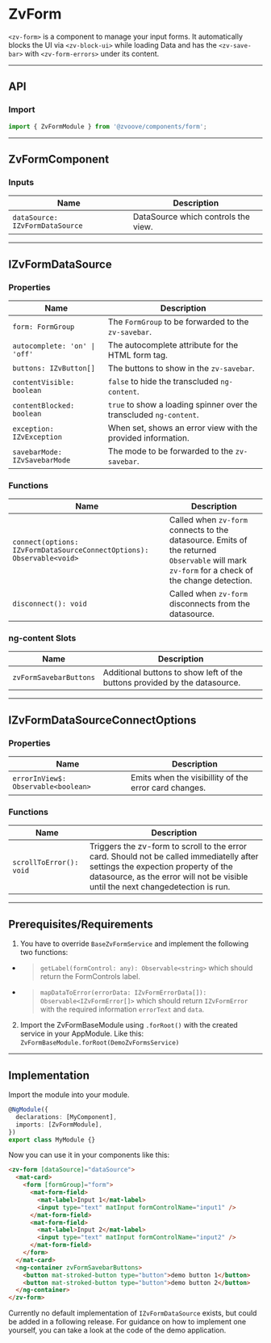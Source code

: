 <link href="style.css" rel="stylesheet"></link>

# ZvForm <a name="ZvForm"></a>

`<zv-form>` is a component to manage your input forms. It automatically blocks the UI via `<zv-block-ui>` while loading Data and has the `<zv-save-bar>` with `<zv-form-errors>` under its content.

---

## API <a name="ZvFormApi"></a>

### Import <a name="ZvFormmport"></a>

```ts | js
import { ZvFormModule } from '@zvoove/components/form';
```

---

## ZvFormComponent <a name="ZvFormComponent"></a>

### Inputs <a name="ZvFormComponentProperties"></a>

| Name                            | Description                         |
| ------------------------------- | ----------------------------------- |
| `dataSource: IZvFormDataSource` | DataSource which controls the view. |

---

## IZvFormDataSource <a name="IZvFormDataSource"></a>

### Properties <a name="IZvFormDataSourceProperties"></a>

| Name                          | Description                                                         |
| ----------------------------- | ------------------------------------------------------------------- |
| `form: FormGroup`             | The `FormGroup` to be forwarded to the `zv-savebar`.                |
| `autocomplete: 'on' \| 'off'` | The autocomplete attribute for the HTML form tag.                   |
| `buttons: IZvButton[]`        | The buttons to show in the `zv-savebar`.                            |
| `contentVisible: boolean`     | `false` to hide the transcluded `ng-content`.                       |
| `contentBlocked: boolean`     | `true` to show a loading spinner over the transcluded `ng-content`. |
| `exception: IZvException`     | When set, shows an error view with the provided information.        |
| `savebarMode: IZvSavebarMode` | The mode to be forwarded to the `zv-savebar`.                       |

### Functions <a name="IZvFormDataSourceFunctions"></a>

| Name                                                                  | Description                                                                                                                                   |
| --------------------------------------------------------------------- | --------------------------------------------------------------------------------------------------------------------------------------------- |
| `connect(options: IZvFormDataSourceConnectOptions): Observable<void>` | Called when `zv-form` connects to the datasource. Emits of the returned `Observable` will mark `zv-form` for a check of the change detection. |
| `disconnect(): void`                                                  | Called when `zv-form` disconnects from the datasource.                                                                                        |

### ng-content Slots

| Name                   | Description                                                                |
| ---------------------- | -------------------------------------------------------------------------- |
| `zvFormSavebarButtons` | Additional buttons to show left of the buttons provided by the datasource. |

---

## IZvFormDataSourceConnectOptions <a name="IZvFormDataSourceConnectOptions"></a>

### Properties <a name="IZvFormDataSourceConnectOptionsProperties"></a>

| Name                                | Description                                           |
| ----------------------------------- | ----------------------------------------------------- |
| `errorInView$: Observable<boolean>` | Emits when the visibillity of the error card changes. |

### Functions <a name="IZvFormDataSourceFunctions"></a>

| Name                    | Description                                                                                                                                                                                                          |
| ----------------------- | -------------------------------------------------------------------------------------------------------------------------------------------------------------------------------------------------------------------- |
| `scrollToError(): void` | Triggers the zv-form to scroll to the error card. Should not be called immediatelly after settings the expection property of the datasource, as the error will not be visible until the next changedetection is run. |

---

## Prerequisites/Requirements <a name="ZvFormRequirements"></a>

1. You have to override `BaseZvFormService` and implement the following two functions:

- > `getLabel(formControl: any): Observable<string>` which should return the FormControls label.
- > `mapDataToError(errorData: IZvFormErrorData[]): Observable<IZvFormError[]>` which should return `IZvFormError` with the required information `errorText` and `data`.

2. Import the ZvFormBaseModule using `.forRoot()` with the created service in your AppModule. Like this:
   `ZvFormBaseModule.forRoot(DemoZvFormsService)`

---

## Implementation <a name="ZvFormImplementation"></a>

Import the module into your module.

```ts | js
@NgModule({
  declarations: [MyComponent],
  imports: [ZvFormModule],
})
export class MyModule {}
```

Now you can use it in your components like this:

```html
<zv-form [dataSource]="dataSource">
  <mat-card>
    <form [formGroup]="form">
      <mat-form-field>
        <mat-label>Input 1</mat-label>
        <input type="text" matInput formControlName="input1" />
      </mat-form-field>
      <mat-form-field>
        <mat-label>Input 2</mat-label>
        <input type="text" matInput formControlName="input2" />
      </mat-form-field>
    </form>
  </mat-card>
  <ng-container zvFormSavebarButtons>
    <button mat-stroked-button type="button">demo button 1</button>
    <button mat-stroked-button type="button">demo button 2</button>
  </ng-container>
</zv-form>
```

Currently no default implementation of `IZvFormDataSource` exists, but could be added in a following release. For guidance on how to implement one yourself, you can take a look at the code of the demo application.
